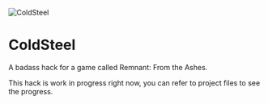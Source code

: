 ![ColdSteel](https://user-images.githubusercontent.com/33578715/119706178-37744e00-be8c-11eb-83ec-a0537124d817.png)

# ColdSteel
A badass hack for a game called Remnant: From the Ashes.

This hack is work in progress right now, you can refer to project files to see the progress.

